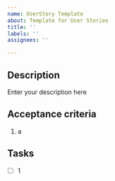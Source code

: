 ```yaml
---
name: UserStory Template
about: Template for User Stories
title: ''
labels: ''
assignees: ''

---
```


## Description
Enter your description here

## Acceptance criteria
1. a

## Tasks
- [ ] 1
